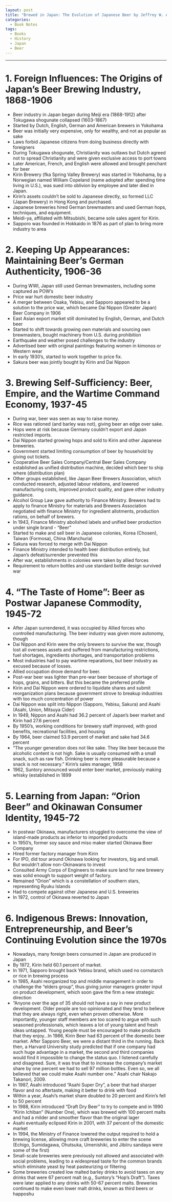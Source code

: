 ```yaml
---
layout: post
title: "Brewed in Japan: The Evolution of Japanese Beer by Jeffrey W. Alexander - My Notes"
categories:
  - Book Notes
tags:
  - Books
  - History
  - Japan
  - Beer
---
```



-----------------------------------------------
# 1. Foreign Influences: The Origins of Japan’s Beer Brewing Industry, 1868-1906
* Beer industry in Japan began during Meiji era (1868-1912) after Tokugawa shogunate collapsed (1603-1867)
* Started by Dutch, English, German and American brewers in Yokohama
* Beer was initially very expensive, only for wealthy, and not as popular as sake
* Laws forbid Japanese citizens from doing business directly with foreigners
* During Tokugawa shogunate, Christianity was outlaws but Dutch agreed not to spread Christianity and were given exclusive access to port towns
* Later American, French, and English were allowed and brought penchant for beer
* Kirin Brewery (fka Spring Valley Brewery) was started in Yokohama, by a Norwegian named William Copeland (name adopted after spending time living in U.S.), was sued into oblivion by employee and later died in Japan.
* Kirin’s assets couldn’t be sold to Japanese directly, so formed LLC (Japan Brewery) in Hong Kong and purchased.
* Japanese breweries hired German brewmasters and used German hops, techniques, and equipment.
* Meidi-ya, affiliated with Mitsubishi, became sole sales agent for Kirin.
* Sapporo was founded in Hokkaido in 1876 as part of plan to bring more industry to area
# 2. Keeping Up Appearances: Maintaining Beer’s German Authenticity, 1906-36
* During WWI, Japan still used German brewmasters, including some captured as POW’s
* Price war hurt domestic beer industry
* A merger between Osaka, Yebisu, and Sapporo appeared to be a solution to the price war, which became Dai Nippon (Greater Japan) Beer Company in 1906
* East Asian export market still dominated by English, German, and Dutch beer
* Started to shift towards growing own materials and sourcing own brewmasters, bought machinery from U.S. during prohibition
* Earthquake and weather posed challenges to the industry
* Advertised beer with original paintings featuring women in kimonos or Western wear
* In early 1930’s, started to work together to price fix.
* Sakura beer was jointly bought by Kirin and Dai Nippon
# 3. Brewing Self-Sufficiency: Beer, Empire, and the Wartime Command Economy, 1937-45
* During war, beer was seen as way to raise money.  
* Rice was rationed (and barley was not), giving beer an edge over sake.
* Hops were at risk because Germany couldn’t export and Japan restricted imports.
* Dai Nippon started growing hops and sold to Kirin and other Japanese breweries.
* Government started limiting consumption of beer by household by giving out tickets.
* Cooperative Beer Sales Company/Central Beer Sales Company established as unified distribution machine, decided which beer to ship where (distribution plan)
* Other groups established, like Japan Beer Brewers Association, which conducted research, adjusted labour relations, and lowered manufacturing costs, improved product quality, and gave other industry guidance.
* Alcohol Group Law gave authority to Finance Ministry.  Brewers had to apply to finance Ministry for materials and Brewers Association negotiated with finance Ministry for ingredient allotments, production rations, on behalf of brewers.
* In 1943, Finance Ministry abolished labels and unified beer production under single brand - “Beer”
* Started to make and sell beer in Japanese colonies, Korea (Chosen), Taiwan (Formosa), China (Manchuria)
* Sakura was forced to merge with Dai Nippon
* Finance Ministry intended to health beer distribution entirely, but Japan’s defeat/surrender prevented this
* After war, establishments in colonies were taken by allied forces
* Requirement to return bottles and use standard bottle design survived war
# 4. “The Taste of Home”: Beer as Postwar Japanese Commodity, 1945-72
* After Japan surrendered, it was occupied by Allied forces who controlled manufacturing.  The beer industry was given more autonomy, though
* Dai Nippon and Kirin were the only brewers to survive the war, though lost all oversees assets and suffered from manufacturing restrictions, fuel shortages, ingredients shortages, and transportation problems
* Most industries had to pay wartime reparations, but beer industry as excused because of losses.
* Allied occupation drove demand for beer.
* Post-war beer was lighter than pre-war beer because of shortage of hops, grains, and bitters.  But this became the preferred profile
* Kirin and Dai Nippon were ordered to liquidate shares and submit reorganization plans because government strove to breakup industries with too much concentration of power
* Dai Nippon was split into Nippon (Sapporo, Yebisu, Sakura) and Asahi (Asahi, Union, Mitsuya Cider)
* In 1949, Nippon and Asahi had 36.2 percent of Japan’s beer market and Kirin had 27.6 percent
* By 1950’s, working conditions for brewery staff improved, with good benefits, recreational facilities, and housing
* By 1964, beer claimed 53.9 percent of market and sake had 34.6 percent
* “The younger generation does not like sake.  They like beer because the alcoholic content is not high.  Sake is usually consumed with a small snack, such as raw fish.  Drinking beer is more pleasurable because a snack is not necessary.” Kirin’s sales manager, 1958
* 1962, Suntory announced would enter beer market, previously making whisky (established in 1899
# 5. Learning from Japan: “Orion Beer” and Okinawan Consumer Identity, 1945-72
* In postwar Okinawa, manufacturers struggled to overcome the view of island-made products as inferior to imported products
* In 1950’s, former soy sauce and miso maker started Okinawa Beer Company
* Hired former factory manager from Kirin
* For IPO, did tour around Okinawa looking for investors, big and small.  But wouldn’t allow non-Okinawans to invest
* Consulted Army Corps of Engineers to make sure land for new brewery was solid enough to support weight of factory.  
* Remained “Orion” which is a constellation of southern stars, representing Ryuku Islands
* Had to compete against other Japanese and U.S. breweries
* In 1972, control of Okinawa reverted to Japan
# 6. Indigenous Brews: Innovation, Entrepreneurship, and Beer’s Continuing Evolution since the 1970s
* Nowadays, many foreign beers consumed in Japan are produced in Japan
* By 1972, Kirin held 60.1 percent of market.
* In 1971, Sapporo brought back Yebisu brand, which used no cornstarch or rice in brewing process
* In 1985, Asahi reorganized top and middle management in order to challenge the “elders group”, thus giving junior managers greater input on product development, which soon gave the firm a new strategic direction
* “Anyone over the age of 35 should not have a say in new product development.  Older people are too opinionated and they tend to believe that they are always right, even when proven otherwise.  More importantly, younger staff members are too scared to argue with such seasoned professionals, which leaves a lot of young talent and fresh ideas untapped.  Young people must be encouraged to make products that they enjoy…In 1986, Kirin Beer had 63 percent of the domestic beer market.  After Sapporo Beer, we were a distant third in the running.  Back then, a Harvard University study predicted that if one company had such huge advantage in a market, the second and third companies would find it impossible to change the status quo.  I listened carefully and disagreed.  Sure, it was true that to increase the company’s market share by one percent we had to sell 97 million bottles.  Even so, we all believed that we could make Asahi number one.”  Asahi chair Nakajo Takanori, 2009.
* In 1987, Asahi introduced “Asahi Super Dry”, a beer that had sharper flavor and no aftertaste, making it better to drink with food
* Within a year, Asahi’s market share doubled to 20 percent and Kirin’s fell to 50 percent 
* In 1988, Kirin introduced “Draft Dry Beer” to try to compete and in 1990 “Kirin Ichiban” (Number One), which was brewed with 100 percent malts and had a milder and smoother flavor than the original lager
* Asahi eventually eclipsed Kirin in 2001, with 37 percent of the domestic market
* In 1994, the Ministry of Finance lowered the output required to hold a brewing license, allowing more craft breweries to enter the scene (Echigo, Sumidagawa, Ohutsuka, Umenishiki, and Jibiiru sandaya were some of the first)
* Small-scale breweries were previously not allowed and associated with social problems, leading to a widespread taste for the common brands which eliminate yeast by heat pasteurizing or filtering
* Some breweries created low malted barley drinks to avoid taxes on any drinks that were 67 percent malt (e.g., Suntory’s “Hop’s Draft”).  Taxes were later applied to any drinks with 50-67 percent malts.  Breweries continued to make even lower malt drinks, known as third beers or happoshu
